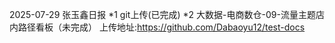 2025-07-29 张玉鑫日报
*1 git上传(已完成)
*2 大数据-电商数仓-09-流量主题店内路径看板（未完成）
上传地址:https://github.com/Dabaoyu12/test-docs
